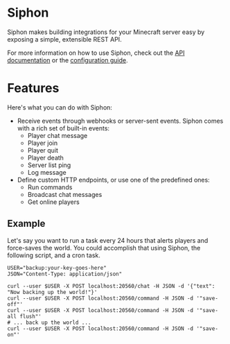 # Siphon

Siphon makes building integrations for your Minecraft server easy by exposing a simple, extensible REST API.

For more information on how to use Siphon, check out the [API documentation](docs/API.md) or the [configuration guide](docs/CONFIGURING.md).

# Features

Here's what you can do with Siphon:
* Receive events through webhooks or server-sent events. Siphon comes with a rich set of built-in events:
  * Player chat message
  * Player join
  * Player quit
  * Player death
  * Server list ping
  * Log message
* Define custom HTTP endpoints, or use one of the predefined ones:
  * Run commands
  * Broadcast chat messages
  * Get online players

## Example

Let's say you want to run a task every 24 hours that alerts players and force-saves the world. You could accomplish that using Siphon, the following script, and a cron task.

```shell
USER="backup:your-key-goes-here"
JSON="Content-Type: application/json"

curl --user $USER -X POST localhost:20560/chat -H JSON -d '{"text": "Now backing up the world!"}'
curl --user $USER -X POST localhost:20560/command -H JSON -d '"save-off"'
curl --user $USER -X POST localhost:20560/command -H JSON -d '"save-all flush"'
# ... back up the world ...
curl --user $USER -X POST localhost:20560/command -H JSON -d '"save-on"'
```
